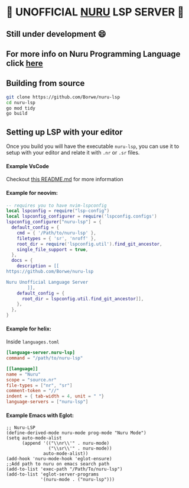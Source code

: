 # :construction: UNOFFICIAL [NURU](https://nuruprogramming.org/) LSP SERVER :construction:

## Still under development :smile:

## For more info on Nuru Programming Language click [here](https://nuruprogramming.org/)


## Building from source

```sh
git clone https://github.com/Borwe/nuru-lsp
cd nuru-lsp
go mod tidy
go build
```

## Setting up LSP with your editor

Once you build you will have the executable `nuru-lsp`, you can use it to setup with your editor and relate it with `.nr` or `.sr` files.

#### Example VsCode

Checkout [this README.md](https://github.com/Borwe/nuru-lsp/blob/master/vscode-plugin/README.md) for more information

#### Example for neovim:

```lua
-- requires you to have nvim-lspconfig
local lspconfig = require("lsp-config")
local lspconfig_configurer = require('lspconfig.configs')
lspconfig_configurer["nuru-lsp"] = {
  default_config = {
    cmd = { '/Path/to/nuru-lsp' },
    filetypes = { 'sr', 'nroff' },
    root_dir = require('lspconfig.util').find_git_ancestor,
    single_file_support = true,
  },
  docs = {
    description = [[
https://github.com/Borwe/nuru-lsp

Nuru Unofficial Language Server
        ]],
    default_config = {
      root_dir = lspconfig.util.find_git_ancestor]],
    },
  },
}
```

#### Example for helix:

Inside `languages.toml`

```toml
[language-server.nuru-lsp]
command = "/path/to/nuru-lsp"

[[language]]
name = "Nuru"
scope = "source.nr"
file-types = ["nr", "sr"]
comment-token = "//"
indent = { tab-width = 4, unit = " "}
language-servers = ["nuru-lsp"]
```

#### Example Emacs with Eglot:

```elisp
;; Nuru-LSP
(define-derived-mode nuru-mode prog-mode "Nuru Mode")
(setq auto-mode-alist
	  (append '(("\\nr\\'" . nuru-mode)
				("\\sr\\'" . nuru-mode))
			  auto-mode-alist))
(add-hook 'nuru-mode-hook 'eglot-ensure)
;;Add path to nuru on emacs search path
(add-to-list 'exec-path "/Path/To/nuru-lsp")
(add-to-list 'eglot-server-programs
			 '(nuru-mode . ("nuru-lsp")))
```

